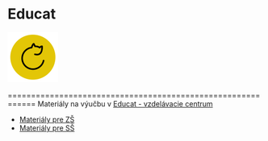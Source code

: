 # Educat
<img src="EDUCAT_ICON.png" width="100" height="100" />

============================================================
Materiály na výučbu v [Educat - vzdelávacie centrum](https://www.educat.sk/)


* [Materiály pre ZŠ](zš/README.md)
* [Materiály pre SŠ](sš/README.md)

